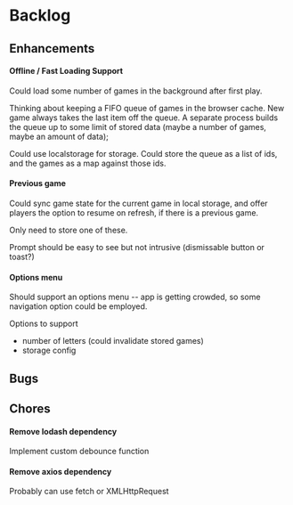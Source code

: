 # Backlog

## Enhancements

#### Offline / Fast Loading Support

Could load some number of games in the background after first play.

Thinking about keeping a FIFO queue of games in the browser cache. New game always takes the last item off the queue. A separate process builds the queue up to some limit of stored data (maybe a number of games, maybe an amount of data);

Could use localstorage for storage.
Could store the queue as a list of ids, and the games as a map against those ids.

#### Previous game

Could sync game state for the current game in local storage, and offer players the option to resume on refresh, if there is a previous game.

Only need to store one of these.

Prompt should be easy to see but not intrusive (dismissable button or toast?)

#### Options menu

Should support an options menu -- app is getting crowded, so some navigation option could be employed.

Options to support

- number of letters (could invalidate stored games)
- storage config

## Bugs

## Chores

#### Remove lodash dependency

Implement custom debounce function

#### Remove axios dependency

Probably can use fetch or XMLHttpRequest
